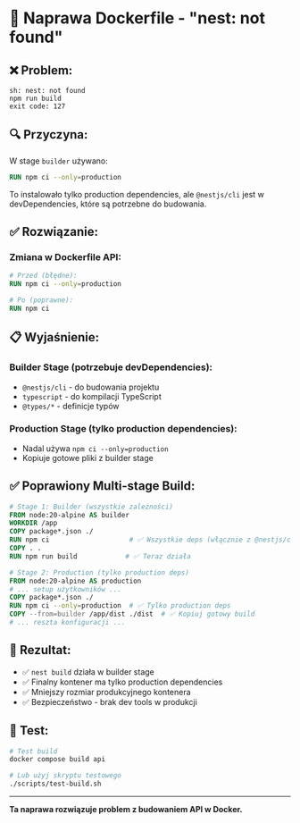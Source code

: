 # 🔧 Naprawa Dockerfile - "nest: not found"

## ❌ Problem:
```
sh: nest: not found
npm run build
exit code: 127
```

## 🔍 Przyczyna:
W stage `builder` używano:
```dockerfile
RUN npm ci --only=production
```

To instalowało tylko production dependencies, ale `@nestjs/cli` jest w devDependencies, które są potrzebne do budowania.

## ✅ Rozwiązanie:

### Zmiana w Dockerfile API:
```dockerfile
# Przed (błędne):
RUN npm ci --only=production

# Po (poprawne):
RUN npm ci
```

## 📋 Wyjaśnienie:

### Builder Stage (potrzebuje devDependencies):
- `@nestjs/cli` - do budowania projektu
- `typescript` - do kompilacji TypeScript
- `@types/*` - definicje typów

### Production Stage (tylko production dependencies):
- Nadal używa `npm ci --only=production`
- Kopiuje gotowe pliki z builder stage

## ✅ Poprawiony Multi-stage Build:

```dockerfile
# Stage 1: Builder (wszystkie zależności)
FROM node:20-alpine AS builder
WORKDIR /app
COPY package*.json ./
RUN npm ci                    # ✅ Wszystkie deps (włącznie z @nestjs/cli)
COPY . .
RUN npm run build            # ✅ Teraz działa

# Stage 2: Production (tylko production deps)
FROM node:20-alpine AS production
# ... setup użytkowników ...
COPY package*.json ./
RUN npm ci --only=production  # ✅ Tylko production deps
COPY --from=builder /app/dist ./dist  # ✅ Kopiuj gotowy build
# ... reszta konfiguracji ...
```

## 🎯 Rezultat:
- ✅ `nest build` działa w builder stage
- ✅ Finalny kontener ma tylko production dependencies
- ✅ Mniejszy rozmiar produkcyjnego kontenera
- ✅ Bezpieczeństwo - brak dev tools w produkcji

## 🧪 Test:
```bash
# Test build
docker compose build api

# Lub użyj skryptu testowego
./scripts/test-build.sh
```

---

**Ta naprawa rozwiązuje problem z budowaniem API w Docker.**